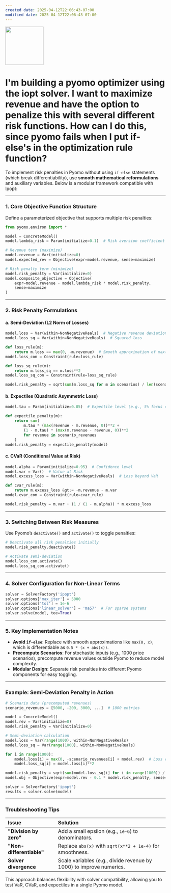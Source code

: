 ```yaml
---
created date: 2025-04-12T22:06:43-07:00
modified date: 2025-04-12T22:06:43-07:00
---
```

<img src="https://r2cdn.perplexity.ai/pplx-full-logo-primary-dark%402x.png" class="logo" width="120"/>

# I'm building a pyomo optimizer using the iopt solver.  I want to maximize revenue and have the option to penalize this with several different risk functions.  How can I do this, since pyomo fails when I put if-else's in the optimization rule function?

To implement risk penalties in Pyomo without using `if-else` statements (which break differentiability), use **smooth mathematical reformulations** and auxiliary variables. Below is a modular framework compatible with Ipopt:

---

### **1. Core Objective Function Structure**

Define a parameterized objective that supports multiple risk penalties:

```python
from pyomo.environ import *

model = ConcreteModel()
model.lambda_risk = Param(initialize=0.1)  # Risk aversion coefficient

# Revenue term (maximize)
model.revenue = Var(initialize=0)
model.expected_rev = Objective(expr=model.revenue, sense=maximize)

# Risk penalty term (minimize)
model.risk_penalty = Var(initialize=0)
model.composite_objective = Objective(
    expr=model.revenue - model.lambda_risk * model.risk_penalty,
    sense=maximize
)
```

---

### **2. Risk Penalty Formulations**

#### **a. Semi-Deviation (L2 Norm of Losses)**

```python
model.loss = Var(within=NonNegativeReals)  # Negative revenue deviation
model.loss_sq = Var(within=NonNegativeReals)  # Squared loss

def loss_rule(m):
    return m.loss == max(0, -m.revenue)  # Smooth approximation of max(0, -revenue)
model.loss_con = Constraint(rule=loss_rule)

def loss_sq_rule(m):
    return m.loss_sq == m.loss**2
model.loss_sq_con = Constraint(rule=loss_sq_rule)

model.risk_penalty = sqrt(sum(m.loss_sq for m in scenarios) / len(scenarios))
```


#### **b. Expectiles (Quadratic Asymmetric Loss)**

```python
model.tau = Param(initialize=0.05)  # Expectile level (e.g., 5% focus on losses)

def expectile_penalty(m):
    return sum(
        m.tau * (max(revenue - m.revenue, 0))**2 +
        (1 - m.tau) * (max(m.revenue - revenue, 0))**2
        for revenue in scenario_revenues
    )
model.risk_penalty = expectile_penalty(model)
```


#### **c. CVaR (Conditional Value at Risk)**

```python
model.alpha = Param(initialize=0.95)  # Confidence level
model.var = Var()  # Value at Risk
model.excess_loss = Var(within=NonNegativeReals)  # Loss beyond VaR

def cvar_rule(m):
    return m.excess_loss &gt;= -m.revenue - m.var
model.cvar_con = Constraint(rule=cvar_rule)

model.risk_penalty = m.var + (1 / (1 - m.alpha)) * m.excess_loss
```

---

### **3. Switching Between Risk Measures**

Use Pyomo’s `deactivate()` and `activate()` to toggle penalties:

```python
# Deactivate all risk penalties initially
model.risk_penalty.deactivate()

# Activate semi-deviation
model.loss_con.activate()
model.loss_sq_con.activate()
```

---

### **4. Solver Configuration for Non-Linear Terms**

```python
solver = SolverFactory('ipopt')
solver.options['max_iter'] = 5000
solver.options['tol'] = 1e-6
solver.options['linear_solver'] = 'ma57'  # For sparse systems
solver.solve(model, tee=True)
```

---

### **5. Key Implementation Notes**

- **Avoid `if-else`**: Replace with smooth approximations like `max(0, x)`, which is differentiable as `0.5 * (x + abs(x))`.
- **Precompute Scenarios**: For stochastic inputs (e.g., 1000 price scenarios), precompute revenue values outside Pyomo to reduce model complexity.
- **Modular Design**: Separate risk penalties into different Pyomo components for easy toggling.

---

### **Example: Semi-Deviation Penalty in Action**

```python
# Scenario data (precomputed revenues)
scenario_revenues = [5000, -200, 3000, ...]  # 1000 entries

model = ConcreteModel()
model.rev = Var(initialize=0)
model.risk_penalty = Var(initialize=0)

# Semi-deviation calculation
model.loss = Var(range(1000), within=NonNegativeReals)
model.loss_sq = Var(range(1000), within=NonNegativeReals)

for i in range(1000):
    model.loss[i] = max(0, -scenario_revenues[i] + model.rev)  # Loss relative to bid
    model.loss_sq[i] = model.loss[i]**2

model.risk_penalty = sqrt(sum(model.loss_sq[i] for i in range(1000)) / 1000)
model.obj = Objective(expr=model.rev - 0.1 * model.risk_penalty, sense=maximize)

solver = SolverFactory('ipopt')
results = solver.solve(model)
```

---

### **Troubleshooting Tips**

| Issue | Solution |
| :-- | :-- |
| **"Division by zero"** | Add a small epsilon (e.g., `1e-6`) to denominators. |
| **"Non-differentiable"** | Replace `abs(x)` with `sqrt(x**2 + 1e-4)` for smoothness. |
| **Solver divergence** | Scale variables (e.g., divide revenue by 1000) to improve numerics. |

This approach balances flexibility with solver compatibility, allowing you to test VaR, CVaR, and expectiles in a single Pyomo model.


